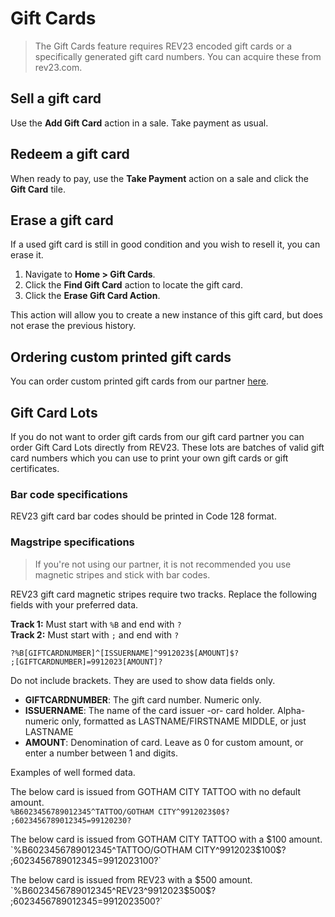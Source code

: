 # Gift Cards

> The Gift Cards feature requires REV23 encoded gift cards or a specifically generated gift card numbers. You can acquire these from rev23.com.

## Sell a gift card
Use the **Add Gift Card** action in a sale. Take payment as usual.

## Redeem a gift card
When ready to pay, use the **Take Payment** action on a sale and click the **Gift Card** tile.

## Erase a gift card
If a used gift card is still in good condition and you wish to resell it, you can erase it.

1. Navigate to **Home > Gift Cards**.
2. Click the **Find Gift Card** action to locate the gift card.
3. Click the **Erase Gift Card Action**.

This action will allow you to create a new instance of this gift card, but does not erase the previous history.

## Ordering custom printed gift cards
You can order custom printed gift cards from our partner [here](http://www.printingplastic.com/rev23dev).

## Gift Card Lots
If you do not want to order gift cards from our gift card partner you can order Gift Card Lots directly from REV23. These lots are batches of valid gift card numbers which you can use to print your own gift cards or gift certificates.

### Bar code specifications
REV23 gift card bar codes should be printed in Code 128 format.

### Magstripe specifications

> If you're not using our partner, it is not recommended you use magnetic stripes and stick with bar codes.

REV23 gift card magnetic stripes require two tracks. Replace the following fields with your preferred data.

**Track 1:** Must start with `%B` and end with `?`  
**Track 2:** Must start with `;` and end with `?`

`?%B[GIFTCARDNUMBER]^[ISSUERNAME]^9912023$[AMOUNT]$?`  
`;[GIFTCARDNUMBER]=9912023[AMOUNT]?`

Do not include brackets. They are used to show data fields only.

- **GIFTCARDNUMBER**: The gift card number. Numeric only.
- **ISSUERNAME**: The name of the card issuer -or- card holder. Alpha-numeric only, formatted as LASTNAME/FIRSTNAME MIDDLE, or just LASTNAME
- **AMOUNT**: Denomination of card. Leave as 0 for custom amount, or enter a number between 1 and digits.

Examples of well formed data.

The below card is issued from GOTHAM CITY TATTOO with no default amount.  
`%B6023456789012345^TATTOO/GOTHAM CITY^9912023$0$?`
`;6023456789012345=99120230?`

The below card is issued from GOTHAM CITY TATTOO with a $100 amount.  
`%B6023456789012345^TATTOO/GOTHAM CITY^9912023$100$? ;6023456789012345=9912023100?`

The below card is issued from REV23 with a $500 amount.  
`%B6023456789012345^REV23^9912023$500$? ;6023456789012345=9912023500?`